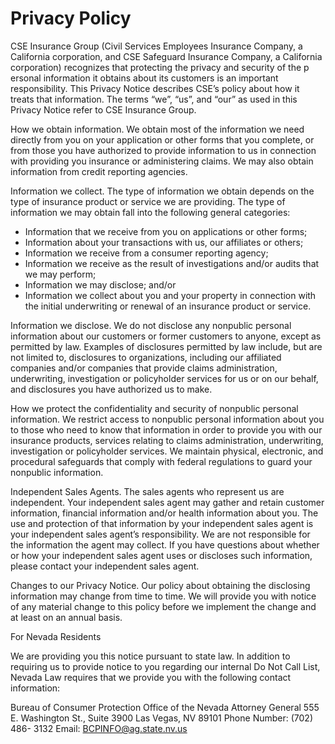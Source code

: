 # Privacy Policy

CSE Insurance Group (Civil Services Employees Insurance Company, a
California corporation, and CSE Safeguard Insurance Company, a California
corporation) recognizes that protecting the privacy and security of the p ersonal
information it obtains about its customers is an important responsibility. This
Privacy Notice describes CSE’s policy about how it treats that information. The
terms “we”, “us”, and “our” as used in this Privacy Notice refer to CSE
Insurance Group.

How we obtain information. We obtain most of the information we need
directly from you on your application or other forms that you complete, or from
those you have authorized to provide information to us in connection with
providing you insurance or administering claims. We may also obtain
information from credit reporting agencies.

Information we collect. The type of information we obtain depends on the type
of insurance product or service we are providing. The type of information we
may obtain fall into the following general categories:

- Information that we receive from you on applications or other forms;
- Information about your transactions with us, our affiliates or others;
- Information we receive from a consumer reporting agency;
- Information we receive as the result of investigations and/or audits that
we may perform;
- Information we may disclose; and/or
- Information we collect about you and your property in connection with
the initial underwriting or renewal of an insurance product or service.

Information we disclose. We do not disclose any nonpublic personal
information about our customers or former customers to anyone, except
as permitted by law. Examples of disclosures permitted by law include,
but are not limited to, disclosures to organizations, including our
affiliated companies and/or companies that provide claims
administration, underwriting, investigation or policyholder services for us
or on our behalf, and disclosures you have authorized us to make.

How we protect the confidentiality and security of nonpublic personal
information. We restrict access to nonpublic personal information about
you to those who need to know that information in order to provide you
with our insurance products, services relating to claims administration,
underwriting, investigation or policyholder services. We maintain
physical, electronic, and procedural safeguards that comply with federal
regulations to guard your nonpublic information.

Independent Sales Agents. The sales agents who represent us are independent.
Your independent sales agent may gather and retain customer information,
financial information and/or health information about you. The use and
protection of that information by your independent sales agent is your
independent sales agent’s responsibility. We are not responsible for the
information the agent may collect. If you have questions about whether or how
your independent sales agent uses or discloses such information, please contact
your independent sales agent.

Changes to our Privacy Notice. Our policy about obtaining the disclosing
information may change from time to time. We will provide you with notice of
any material change to this policy before we implement the change and at least
on an annual basis.

For Nevada Residents

We are providing you this notice pursuant to state law. In addition to requiring
us to provide notice to you regarding our internal Do Not Call List, Nevada Law
requires that we provide you with the following contact information:

Bureau of Consumer Protection Office of the Nevada Attorney General 555 E.
Washington St., Suite 3900 Las Vegas, NV 89101 Phone Number: (702) 486-
3132 Email: BCPINFO@ag.state.nv.us